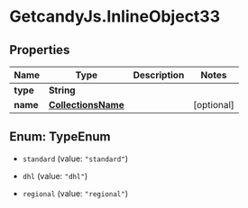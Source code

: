 # GetcandyJs.InlineObject33

## Properties

Name | Type | Description | Notes
------------ | ------------- | ------------- | -------------
**type** | **String** |  | 
**name** | [**CollectionsName**](CollectionsName.md) |  | [optional] 



## Enum: TypeEnum


* `standard` (value: `"standard"`)

* `dhl` (value: `"dhl"`)

* `regional` (value: `"regional"`)





